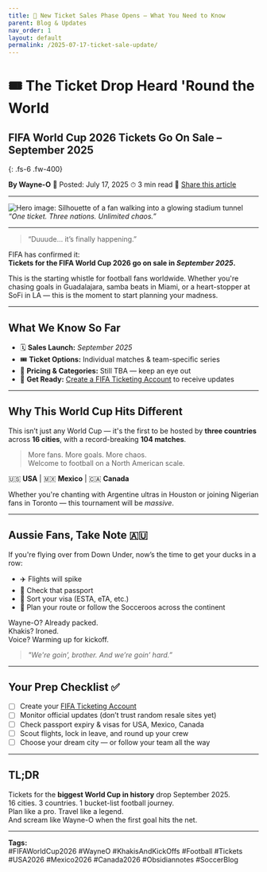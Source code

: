 ```yaml
---
title: 🚨 New Ticket Sales Phase Opens – What You Need to Know
parent: Blog & Updates
nav_order: 1
layout: default
permalink: /2025-07-17-ticket-sale-update/
---
```

# 🎟️ The Ticket Drop Heard 'Round the World 

## FIFA World Cup 2026 Tickets Go On Sale – September 2025  
{: .fs-6 .fw-400}

**By Wayne-O**  📅  Posted: July 17, 2025  ⏱ 3 min read  🔗 [Share this article](https://x.com/khakisnkickoffs)

---

![Hero image: Silhouette of a fan walking into a glowing stadium tunnel](https://github.com/mrwayneo/khakisandkickoffs/blob/main/docs/assets/images/hero-blog-ep1.jpeg?raw=true)  
*“One ticket. Three nations. Unlimited chaos.”*

---


> “Duuude… it’s finally happening.”

FIFA has confirmed it:  
**Tickets for the FIFA World Cup 2026 go on sale in *September 2025*.**

This is the starting whistle for football fans worldwide. Whether you're chasing goals in Guadalajara, samba beats in Miami, or a heart-stopper at SoFi in LA — this is the moment to start planning your madness.

---

## What We Know So Far

- 🗓 **Sales Launch:** *September 2025*  
- 🎟 **Ticket Options:** Individual matches & team-specific series  
- 💸 **Pricing & Categories:** Still TBA — keep an eye out  
- 🔔 **Get Ready:** [Create a FIFA Ticketing Account](https://www.fifa.com/tickets) to receive updates  

---

## Why This World Cup Hits Different

This isn’t just any World Cup — it's the first to be hosted by **three countries** across **16 cities**, with a record-breaking **104 matches**.

> More fans. More goals. More chaos.  
> Welcome to football on a North American scale.

🇺🇸 **USA** | 🇲🇽 **Mexico** | 🇨🇦 **Canada**

Whether you're chanting with Argentine ultras in Houston or joining Nigerian fans in Toronto — this tournament will be *massive*.

---

## Aussie Fans, Take Note 🇦🇺

If you're flying over from Down Under, now’s the time to get your ducks in a row:

- ✈️ Flights will spike  
- 🛂 Check that passport  
- 🧾 Sort your visa (ESTA, eTA, etc.)  
- 🎒 Plan your route or follow the Socceroos across the continent

Wayne-O? Already packed.  
Khakis? Ironed.  
Voice? Warming up for kickoff.

> _"We're goin’, brother. And we’re goin’ hard.”_

---

## Your Prep Checklist ✅

- [ ] Create your [FIFA Ticketing Account](https://www.fifa.com/tickets)  
- [ ] Monitor official updates (don’t trust random resale sites yet)  
- [ ] Check passport expiry & visas for USA, Mexico, Canada  
- [ ] Scout flights, lock in leave, and round up your crew  
- [ ] Choose your dream city — or follow your team all the way  

---

## TL;DR

Tickets for the **biggest World Cup in history** drop September 2025.  
16 cities. 3 countries. 1 bucket-list football journey.  
Plan like a pro. Travel like a legend.  
And scream like Wayne-O when the first goal hits the net.

---

**Tags:**  
#FIFAWorldCup2026 #WayneO #KhakisAndKickOffs #Football #Tickets #USA2026 #Mexico2026 #Canada2026 #Obsidiannotes #SoccerBlog  